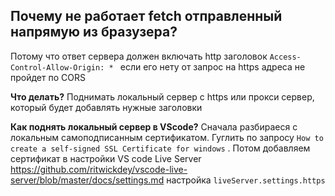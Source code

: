 ## Почему не работает fetch отправленный напрямую из бразузера?

Потому что ответ сервера должен включать http заголовок `Access-Control-Allow-Origin: * `  если его нету от запрос на https адреса не пройдет по CORS

**Что делать?** 
Поднимать локальный сервер с https или прокси сервер, который будет добавлять нужные заголовки

**Как поднять локальный сервер в VScode?**
Сначала разбираеся с локальным самоподписанным  сертификатом. Гуглить по запросу `How to create a self-signed SSL Certificate for windows`  . Потом добавляем сертификат в настройки VS code Live Server
https://github.com/ritwickdey/vscode-live-server/blob/master/docs/settings.md
настройка `liveServer.settings.https`